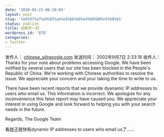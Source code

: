 ```yaml
---
date: '2010-03-23 06:10:04'
layout: post
slug: '%e6%97%a7%e9%82%ae%e4%bb%b6%e4%b8%80%e5%b0%81'
status: publish
title: 旧邮件一封
wordpress_id: '878'
categories:
- Twitter
---
```


发件人：	 chinese_s@google.com
发送时间：	2002年9月7日 2:33:18
收件人：
Thanks for your note about problems accessing Google. We have been
notified by several users that our site has been blocked in the People's
Republic of China. We're working with Chinese authorities to resolve the
issue. We appreciate your concern and your taking the time to write to us.

There have been recent reports that we provide dyanamic IP addresses to
users who email us. This information is incorrect. We apologize for any
inconvenience this false report may have caused you. We appreciate your
interest in using Google and look forward to helping you with your search
needs in the future.

Regards,
The Google Team

看[样子](http://googleblog.blogspot.com/2010/03/new-approach-to-china-update.html)就快有dynamic IP addresses to users who email us了……
